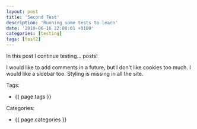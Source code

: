 ```yaml
---
layout: post
title: 'Second Test'
description: 'Running some tests to learn'
date: '2019-06-16 22:08:01 +0100'
categories: [testing]
tags: [test2]
---
```

In this post I continue testing... posts!

I would like to add comments in a future, but I don't like cookies too much.
I would like a sidebar too.
Styling is missing in all the site.

Tags:  
- {{ page.tags }}  

Categories:  
- {{ page.categories }}
